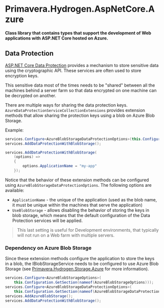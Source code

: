 # Primavera.Hydrogen.AspNetCore.Azure

**Class library that contains types that support the development of Web applications with ASP.NET Core hosted on Azure.**

## Data Protection

[ASP.NET Core Data Protection](https://docs.microsoft.com/en-us/aspnet/core/security/data-protection/) provides a mechanism to store sensitive data using the cryptographic API. These services are often used to store encryption keys.

This sensitive data most of the times needs to be "shared" between all the machines behind a server farm so that data encrypted on one machine can be decrypted on another.

There are multiple ways for sharing the data protection keys. `AzureDataProtectionServiceCollectionExtensions` provides extension methods that allow sharing the protection keys using a blob on Azure Blob Storage.

Example:

```csharp
services.Configure<AzureBlobStorageDataProtectionOptions>(this.Configuration.GetSection(nameof(AzureBlobStorageDataProtectionOptions)));
services.AddDataProtectionWithBlobStorage();
```

```csharp
services.AddDataProtectionWithBlobStorage(
    (options) =>
    {
        options.ApplicationName = "my-app"
    });
```

Notice that the behavior of these extension methods can be configured using `AzureBlobStorageDataProtectionOptions`. The following options are available:

- `ApplicationName` - the unique of the application (used as the blob name, it must be unique within the machines that serve the application)
- `UseBlobStorage` - allows disabling the behavior of storing the keys in blob storage, which means that the default configuration of the Data Protection services will be applied.

> This last setting is useful for Development environments, that typically will not run on a Web farm with  multiple servers.

### Dependency on Azure Blob Storage

Since these extension methods configure the application to store the keys in a blob, the IBlobStorageService needs to be configured to use Azure Blob Storage (see [Primavera.Hydrogen.Storage.Azure](./Storage.Azure.md) for more information).

```csharp
services.Configure<AzureBlobStorageOptions>(
    this.Configuration.GetSection(nameof(AzureBlobStorageOptions)));
services.Configure<AzureBlobStorageDataProtectionOptions>(
    this.Configuration.GetSection(nameof(AzureBlobStorageDataProtectionOptions)));
services.AddAzureBlobStorage();
services.AddDataProtectionWithBlobStorage();
```